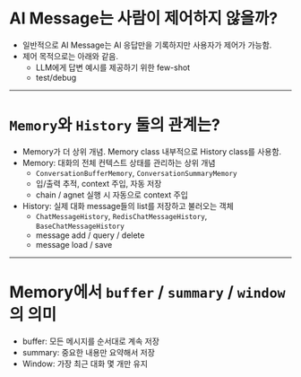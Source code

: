 # AI Message는 사람이 제어하지 않을까?

* 일반적으로 AI Message는 AI 응답만을 기록하지만 사용자가 제어가 가능함.
* 제어 목적으로는 아래와 같음.
    * LLM에게 답변 예시를 제공하기 위한 few-shot
    * test/debug

___

# `Memory`와 `History` 둘의 관계는?

* Memory가 더 상위 개념. Memory class 내부적으로 History class를 사용함.
* Memory: 대화의 전체 컨텍스트 상태를 관리하는 상위 개념
    * `ConversationBufferMemory`, `ConversationSummaryMemory`
    * 입/출력 추적, context 주입, 자동 저장
    * chain / agnet 실행 시 자동으로 context 주입
* History: 실제 대화 message들의 list를 저장하고 불러오는 객체
    * `ChatMessageHistory`, `RedisChatMessageHistory`, `BaseChatMessageHistory`
    * message add / query / delete
    * message load / save


___

# Memory에서 `buffer` / `summary` / `window` 의 의미
* buffer: 모든 메시지를 순서대로 계속 저장
* summary: 중요한 내용만 요약해서 저장
* Window: 가장 최근 대화 몇 개만 유지



